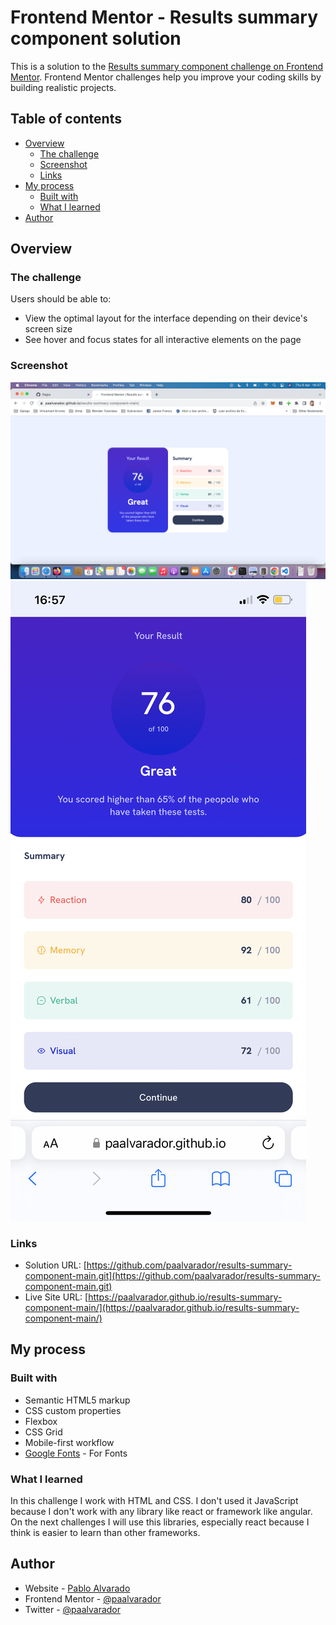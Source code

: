 # Frontend Mentor - Results summary component solution

This is a solution to the [Results summary component challenge on Frontend Mentor](https://www.frontendmentor.io/challenges/results-summary-component-CE_K6s0maV). Frontend Mentor challenges help you improve your coding skills by building realistic projects. 

## Table of contents

- [Overview](#overview)
  - [The challenge](#the-challenge)
  - [Screenshot](#screenshot)
  - [Links](#links)
- [My process](#my-process)
  - [Built with](#built-with)
  - [What I learned](#what-i-learned)
- [Author](#author)

## Overview

### The challenge

Users should be able to:

- View the optimal layout for the interface depending on their device's screen size
- See hover and focus states for all interactive elements on the page

### Screenshot

![](./screenshots/screenshot-desktop.png)
![](./screenshots/screenshot-mobile.jpeg)

### Links

- Solution URL: [https://github.com/paalvarador/results-summary-component-main.git](https://github.com/paalvarador/results-summary-component-main.git)
- Live Site URL: [https://paalvarador.github.io/results-summary-component-main/](https://paalvarador.github.io/results-summary-component-main/)

## My process

### Built with

- Semantic HTML5 markup
- CSS custom properties
- Flexbox
- CSS Grid
- Mobile-first workflow
- [Google Fonts](https://fonts.googleapis.com/css2?family=Hanken+Grotesk:wght@500;700;800&display=swap) - For Fonts

### What I learned

In this challenge I work with HTML and CSS. I don't used it JavaScript because I don't work with any library like react or framework like angular. On the next challenges I will use this libraries, especially react because I think is easier to learn than other frameworks.

## Author

- Website - [Pablo Alvarado](https://paalvarador.github.io/)
- Frontend Mentor - [@paalvarador](https://www.frontendmentor.io/profile/paalvarador)
- Twitter - [@paalvarador](https://www.twitter.com/paalvarador)
